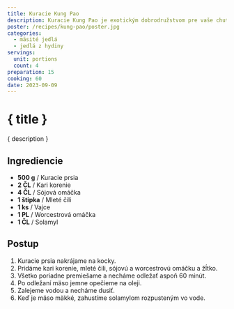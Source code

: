```yaml
---
title: Kuracie Kung Pao
description: Kuracie Kung Pao je exotickým dobrodružstvom pre vaše chuťové bunky.
poster: /recipes/kung-pao/poster.jpg
categories:
  - mäsité jedlá
  - jedlá z hydiny
servings:
  unit: portions
  count: 4
preparation: 15
cooking: 60
date: 2023-09-09
---
```


# { title }

{ description }

## Ingrediencie

- **500 g** / Kuracie prsia
- **2 ČL** / Kari korenie
- **4 ČL** / Sójová omáčka
- **1 štipka** / Mleté čili
- **1 ks** / Vajce
- **1 PL** / Worcestrová omáčka
- **1 ČL** / Solamyl

## Postup

1. Kuracie prsia nakrájame na kocky.
2. Pridáme kari korenie, mleté čili, sójovú a worcestrovú omáčku a žĺtko.
3. Všetko poriadne premiešame a necháme odležať aspoň 60 minút.
4. Po odležaní mäso jemne opečieme na oleji.
5. Zalejeme vodou a necháme dusiť.
6. Keď je mäso mäkké, zahustíme solamylom rozpusteným vo vode.
